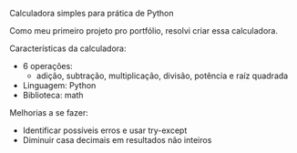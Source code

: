 Calculadora simples para prática de Python

Como meu primeiro projeto pro portfólio, resolvi criar essa calculadora.

Características da calculadora:
- 6 operações:
  - adição, subtração, multiplicação, divisão, potência e raíz quadrada
- Linguagem: Python
- Biblioteca: math

Melhorias a se fazer:
- Identificar possíveis erros e usar try-except
- Diminuir casa decimais em resultados não inteiros
